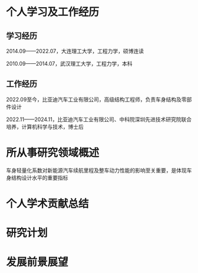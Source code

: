 # 个人学习及工作经历
## 学习经历
2014.09——2022.07，大连理工大学，工程力学，硕博连读

2010.09——2014.07，武汉理工大学，工程力学，本科

## 工作经历
2022.09至今，比亚迪汽车工业有限公司，高级结构工程师，负责车身结构及零部件设计

2022.11——2024.11，比亚迪汽车工业有限公司、中科院深圳先进技术研究院联合培养，计算机科学与技术，博士后

# 所从事研究领域概述
车身轻量化系数对新能源汽车续航里程及整车动力性能的影响至关重要，是体现车身结构设计水平的重要指标


# 个人学术贡献总结

# 研究计划

# 发展前景展望
